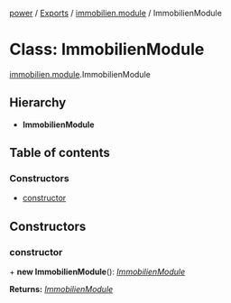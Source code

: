 [power](../doc.md) / [Exports](../modules.md) / [immobilien.module](../modules/immobilien.immobilien_module.md) / ImmobilienModule

# Class: ImmobilienModule

[immobilien.module](../modules/immobilien.immobilien_module.md).ImmobilienModule

## Hierarchy

* **ImmobilienModule**

## Table of contents

### Constructors

- [constructor](immobilien.module.immobilienmodule.md#constructor)

## Constructors

### constructor

\+ **new ImmobilienModule**(): [*ImmobilienModule*](immobilien.module.immobilienmodule.md)

**Returns:** [*ImmobilienModule*](immobilien.module.immobilienmodule.md)
